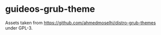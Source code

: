 # guideos-grub-theme

Assets taken from https://github.com/ahmedmoselhi/distro-grub-themes under GPL-3.
